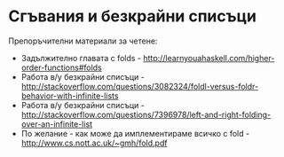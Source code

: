 # Сгъвания и безкрайни списъци

Препоръчителни материали за четене:

* Задължително главата с folds - http://learnyouahaskell.com/higher-order-functions#folds
* Работа в/у безкрайни списъци - http://stackoverflow.com/questions/3082324/foldl-versus-foldr-behavior-with-infinite-lists
* Работа в/у безкрайни списъци - http://stackoverflow.com/questions/7396978/left-and-right-folding-over-an-infinite-list
* По желание - как може да имплементираме всичко с fold - http://www.cs.nott.ac.uk/~gmh/fold.pdf

